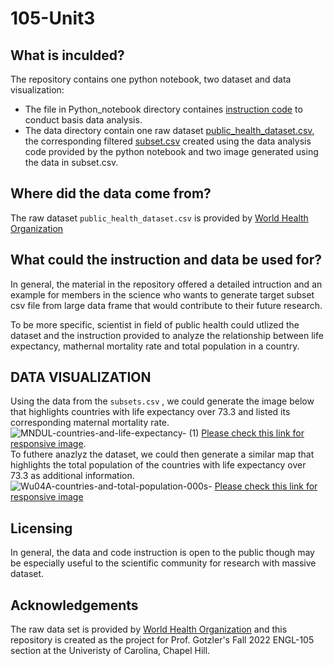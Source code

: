 # 105-Unit3

## What is inculded? 
The repository contains one python notebook, two dataset and  data visualization:
- The file in Python_notebook directory containes [instruction code](/Python_notebook/instruction_code.ipynb) to conduct basis data analysis. 
- The data directory contain one raw dataset [public_health_dataset.csv](/data/public_health_dataset.csv), the corresponding filtered [subset.csv](/data/subset.csv) created using the data analysis code provided by the python notebook and two image generated using the data in subset.csv.

## Where did the data come from? 
The raw dataset  `public_health_dataset.csv` is provided by [World Health Organization](https://www.who.int/data/gho)


## What could the instruction and data be used for? 
In general, the material in the repository offered a detailed intruction and an example for members in the science who wants to generate target subset csv file from large data frame that would contribute to their future research. </br>

To be more specific, scientist in field of public health could utlized the dataset and the instruction provided to analyze the relationship between life expectancy, mathernal mortality rate and total population in a country. 


## DATA VISUALIZATION 
Using the data from the `subsets.csv` , we could generate the image below that highlights countries with life expectancy over 73.3 and listed its corresponding maternal mortality rate. 
![MNDUL-countries-and-life-expectancy- (1)](https://user-images.githubusercontent.com/118194391/202932336-75fa015f-6ea1-4b43-b133-71d4ba0eff3b.png)
[Please check this link for responsive image](https://datawrapper.dwcdn.net/MNDUL/3/). </br>
To futhere anazlyz the dataset, we could then generate a similar map that highlights the total population of the countries with life expectancy over 73.3 as additional information.
![Wu04A-countries-and-total-population-000s-](https://user-images.githubusercontent.com/118194391/202932094-fa85ebfe-b630-4234-a5ba-505fdc27a2df.png)
[Please check this link for responsive image](https://datawrapper.dwcdn.net/Wu04A/1/)

## Licensing
In general, the data and code instruction is open to the public though may be especially useful to the scientific community for research with massive dataset.</br>

## Acknowledgements
The raw data set is provided by [World Health Organization](https://www.who.int/data/gho) and this repository is created as the project for Prof. Gotzler's Fall 2022 ENGL-105 section at the Univeristy of Carolina, Chapel Hill.




